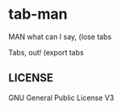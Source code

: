 # tab-man

MAN  what can I say, (lose tabs  

Tabs, out! (export tabs

## LICENSE

GNU General Public License V3

